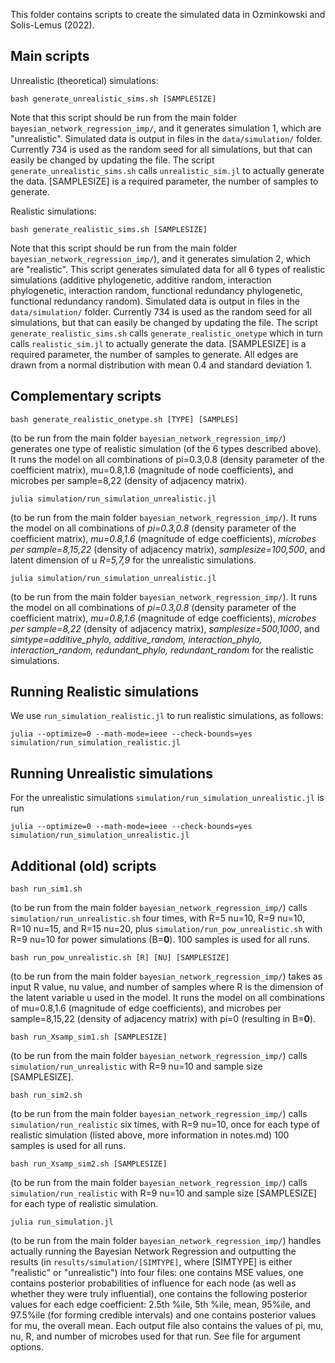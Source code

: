 This folder contains scripts to create the simulated data in Ozminkowski and Solis-Lemus (2022).

## Main scripts

Unrealistic (theoretical) simulations:
```
bash generate_unrealistic_sims.sh [SAMPLESIZE]
```

Note that this script should be run from the main folder `bayesian_network_regression_imp/`, and it generates simulation 1, which are "unrealistic". Simulated data is output in files in the `data/simulation/` folder. Currently 734 is used as the random seed for all simulations, but that can easily be changed by updating the file. The script `generate_unrealistic_sims.sh` calls `unrealistic_sim.jl` to actually generate the data. \[SAMPLESIZE\] is a required parameter, the number of samples to generate.

Realistic simulations:
```
bash generate_realistic_sims.sh [SAMPLESIZE]
```

Note that this script should be run from the main folder  `bayesian_network_regression_imp/`), and it generates simulation 2, which are "realistic". This script generates simulated data for all 6 types of realistic simulations (additive phylogenetic, additive random, interaction phylogenetic, interaction random, functional redundancy phylogenetic, functional redundancy random). Simulated data is output in files in the `data/simulation/` folder. Currently 734 is used as the random seed for all simulations, but that can easily be changed by updating the file. The script `generate_realistic_sims.sh` calls `generate_realistic_onetype` which in turn calls `realistic_sim.jl` to actually generate the data. \[SAMPLESIZE\] is a required parameter, the number of samples to generate. All edges are drawn from a normal distribution with mean 0.4 and standard deviation 1.


## Complementary scripts

```
bash generate_realistic_onetype.sh [TYPE] [SAMPLES]
```
(to be run from the main folder `bayesian_network_regression_imp/`) generates one type of realistic simulation (of the 6 types described above). It runs the model on all combinations of pi=0.3,0.8 (density parameter of the coefficient matrix), mu=0.8,1.6 (magnitude of node coefficients), and microbes per sample=8,22 (density of adjacency matrix). 

```
julia simulation/run_simulation_unrealistic.jl
```
(to be run from the main folder `bayesian_network_regression_imp/`). It runs the model on all combinations of *pi=0.3,0.8* (density parameter of the coefficient matrix), *mu=0.8,1.6* (magnitude of edge coefficients),  *microbes per sample=8,15,22* (density of adjacency matrix), *samplesize=100,500*, and latent dimension of u *R=5,7,9* for the unrealistic simulations. 

```
julia simulation/run_simulation_unrealistic.jl
```
(to be run from the main folder `bayesian_network_regression_imp/`). It runs the model on all combinations of *pi=0.3,0.8* (density parameter of the coefficient matrix), *mu=0.8,1.6* (magnitude of edge coefficients), *microbes per sample=8,22* (density of adjacency matrix), *samplesize=500,1000*, and *simtype=additive_phylo, additive_random, interaction_phylo, interaction_random, redundant_phylo, redundant_random* for the realistic simulations. 


## Running Realistic simulations
We use `run_simulation_realistic.jl` to run realistic simulations, as follows:

```
julia --optimize=0 --math-mode=ieee --check-bounds=yes simulation/run_simulation_realistic.jl
```

## Running Unrealistic simulations
For the unrealistic simulations `simulation/run_simulation_unrealistic.jl` is run
```
julia --optimize=0 --math-mode=ieee --check-bounds=yes simulation/run_simulation_unrealistic.jl
```


## Additional (old) scripts

```
bash run_sim1.sh
```
(to be run from the main folder `bayesian_network_regression_imp/`) calls `simulation/run_unrealistic.sh` four times, with R=5 nu=10, R=9 nu=10, R=10 nu=15, and R=15 nu=20, plus `simulation/run_pow_unrealistic.sh` with R=9 nu=10 for power simulations (B=**0**). 100 samples is used for all runs.

```
bash run_pow_unrealistic.sh [R] [NU] [SAMPLESIZE]
```
(to be run from the main folder `bayesian_network_regression_imp/`) takes as input R value, nu value, and number of samples where R is the dimension of the latent variable u used in the model. It runs the model on all combinations of mu=0.8,1.6 (magnitude of edge coefficients), and microbes per sample=8,15,22 (density of adjacency matrix) with pi=0 (resulting in B=**0**). 

```
bash run_Xsamp_sim1.sh [SAMPLESIZE]
```
(to be run from the main folder `bayesian_network_regression_imp/`) calls `simulation/run_unrealistic` with R=9 nu=10 and sample size \[SAMPLESIZE\].

```
bash run_sim2.sh
```
(to be run from the main folder `bayesian_network_regression_imp/`) calls `simulation/run_realistic` six times, with R=9 nu=10, once for each type of realistic simulation (listed above, more information in notes.md) 100 samples is used for all runs.

```
bash run_Xsamp_sim2.sh [SAMPLESIZE]
```
(to be run from the main folder `bayesian_network_regression_imp/`) calls `simulation/run_realistic` with R=9 nu=10 and sample size \[SAMPLESIZE\] for each type of realistic simulation.

```
julia run_simulation.jl
```
(to be run from the main folder `bayesian_network_regression_imp/`) handles actually running the Bayesian Network Regression and outputting the results (in `results/simulation/[SIMTYPE]`, where \[SIMTYPE\] is either "realistic" or "unrealistic") into four files: one contains MSE values, one contains posterior probabilities of influence for each node (as well as whether they were truly influential), one contains the following posterior values for each edge coefficient: 2.5th %ile, 5th %ile, mean, 95%ile, and 97.5%ile (for forming credible intervals) and one contains posterior values for mu, the overall mean. Each output file also contains the values of pi, mu, nu, R, and number of microbes used for that run. See file for argument options.
